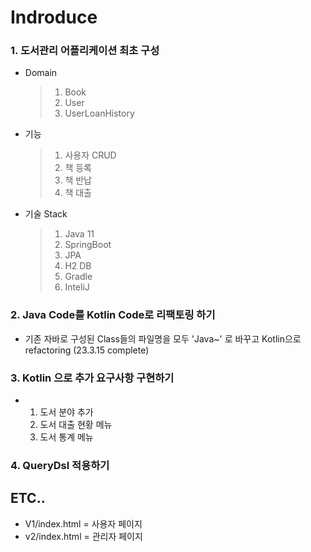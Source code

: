 # Indroduce
### 1. 도서관리 어플리케이션 최초 구성 
- Domain
  > 1. Book
  > 2. User
  > 3. UserLoanHistory
  
- 기능
  > 1. 사용자 CRUD
  > 2. 책 등록
  > 3. 책 반납
  > 4. 책 대출

- 기술 Stack
  > 1. Java 11
  > 2. SpringBoot
  > 3. JPA
  > 4. H2 DB
  > 5. Gradle
  > 6. InteliJ

### 2. Java Code를 Kotlin Code로 리팩토링 하기
- 기존 자바로 구성된 Class들의 파일명을 모두 'Java~' 로 바꾸고 Kotlin으로 refactoring (23.3.15 complete) 

### 3. Kotlin 으로 추가 요구사항 구현하기
- 1. 도서 분야 추가
  2. 도서 대출 현황 메뉴
  3. 도서 통계 메뉴

### 4. QueryDsl 적용하기 

## ETC..
- V1/index.html = 사용자 페이지
- v2/index.html = 관리자 페이지
